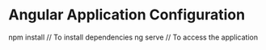 # Angular Application Configuration

npm install // To install dependencies
ng serve // To access the application



